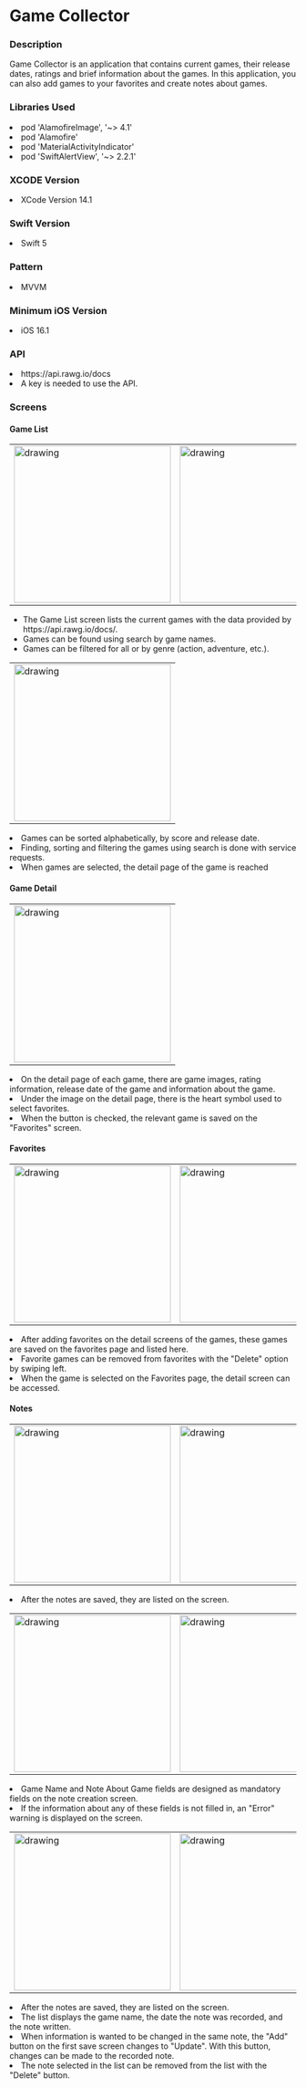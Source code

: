 # Game Collector

### Description

Game Collector is an application that contains current games, their release dates, ratings and brief information about the games. In this application, you can also add games to your favorites and create notes about games.

### Libraries Used
<li>pod 'AlamofireImage', '~> 4.1'</li>
<li>pod 'Alamofire'</li>
<li>pod 'MaterialActivityIndicator'</li>
<li>pod 'SwiftAlertView', '~> 2.2.1'</li>

### XCODE Version
<li>XCode Version 14.1</li>

### Swift Version
<li>Swift 5 </li>

### Pattern

<li>MVVM</li>

### Minimum iOS Version
<li>iOS 16.1</li>

### API
<li>https://api.rawg.io/docs</li>
<li>A key is needed to use the API.</li>


### Screens

  #### Game List 
  
<div align="center">
<table>
<tr>
<td><img src="images/IMG_1165.PNG" alt="drawing" width="275"/></td>  
<td><img src="images/IMG_1167.PNG" alt="drawing" width="275"/></td>  
</td>  
</tr>
</table>
</div>
<ul>
<li>The Game List screen lists the current games with the data provided by https://api.rawg.io/docs/. </li>
<li>Games can be found using search by game names.</li>
<li>Games can be filtered for all or by genre (action, adventure, etc.).</li>
</ul>
<div align="center">
<table>
<tr>
<td><img src="images/IMG_1168.PNG" alt="drawing" width="275"/></td>  
</td>  
</tr>
</table>
</div>
<li>Games can be sorted alphabetically, by score and release date.</li>
<li>Finding, sorting and filtering the games using search is done with service requests. </li>
<li>When games are selected, the detail page of the game is reached</li>

#### Game Detail

<div align="center">
<table>
<tr>
<td><img src="images/IMG_1166.PNG" alt="drawing" width="275"/></td>  
</td>  
</tr>
</table>
</div>
 <li>On the detail page of each game, there are game images, rating information, release date of the game and information about the game.</li>
<li>Under the image on the detail page, there is the heart symbol used to select favorites.</li>
<li>When the button is checked, the relevant game is saved on the "Favorites" screen.</li>

#### Favorites

<div align="center">
<table>
<tr>
<td><img src="images/IMG_1169.PNG" alt="drawing" width="275"/></td>  
<td><img src="images/IMG_1177.PNG" alt="drawing" width="275"/></td>  
</td>  
</tr>
</table>
</div>
    <li>After adding favorites on the detail screens of the games, these games are saved on the favorites page and listed here.</li>
    <li>Favorite games can be removed from favorites with the "Delete" option by swiping left. </li>
    <li>When the game is selected on the Favorites page, the detail screen can be accessed.</li>

#### Notes

<div align="center">
<table>
<tr>
<td><img src="images/IMG_1170.PNG" alt="drawing" width="275"/></td>  
<td><img src="images/IMG_1171.PNG" alt="drawing" width="275"/></td>  
</td>  
</tr>
</table>
</div>
    <li>After the notes are saved, they are listed on the screen.</li>
<div align="center">
<table>
<tr>
<td><img src="images/IMG_1172.PNG" alt="drawing" width="275"/></td>  
<td><img src="images/IMG_1173.PNG" alt="drawing" width="275"/></td>  
</td>  
</tr>
</table>
</div>

<li>Game Name and Note About Game fields are designed as mandatory fields on the note creation screen.</li> 
<li>If the information about any of these fields is not filled in, an "Error" warning is displayed on the screen.</li>


<div align="center">
<table>
<tr>
<td><img src="images/IMG_1175.PNG" alt="drawing" width="275"/></td>  
<td><img src="images/IMG_1176.PNG" alt="drawing" width="275"/></td>  
<td><img src="images/IMG_1179.PNG" alt="drawing" width="275"/></td>  
</td>  
</tr>
</table>
</div>
<li>After the notes are saved, they are listed on the screen.</li>
<li>The list displays the game name, the date the note was recorded, and the note written.</li>
<li>When information is wanted to be changed in the same note, the "Add" button on the first save screen changes to "Update". With this button, changes can be made to the recorded note. </li>
<li>The note selected in the list can be removed from the list with the "Delete" button.</li>





